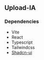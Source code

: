 ## Upload-IA

### Dependencies
- Vite
- React
- Typescript
- Tailwindcss
- [Shadcn-ui](https://ui.shadcn.com/docs/installation/vite)
